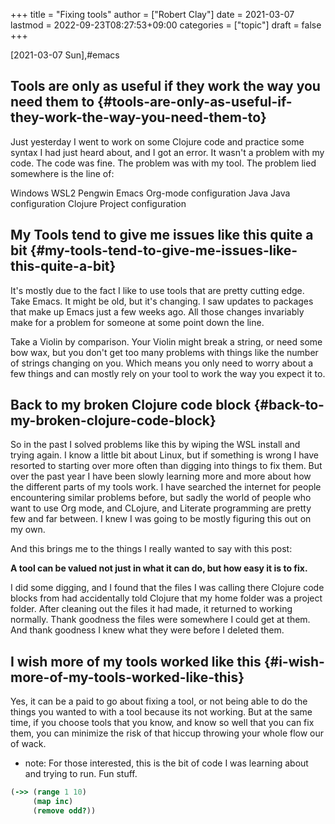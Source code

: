 +++
title = "Fixing tools"
author = ["Robert Clay"]
date = 2021-03-07
lastmod = 2022-09-23T08:27:53+09:00
categories = ["topic"]
draft = false
+++

<span class="timestamp-wrapper"><span class="timestamp">[2021-03-07 Sun]</span></span>,#emacs


## Tools are only as useful if they work the way you need them to {#tools-are-only-as-useful-if-they-work-the-way-you-need-them-to}

Just yesterday I went to work on some Clojure code and practice some syntax I
had just heard about, and I got an error. It wasn't a problem with my code. The
code was fine. The problem was with my tool. The problem lied somewhere is the
line of:

Windows
WSL2
Pengwin
Emacs
Org-mode configuration
Java
Java configuration
Clojure
Project configuration


## My Tools tend to give me issues like this quite a bit {#my-tools-tend-to-give-me-issues-like-this-quite-a-bit}

It's mostly due to the fact I like to use tools that are pretty cutting edge.
Take Emacs. It might be old, but it's changing. I saw updates to packages that
make up Emacs just a few weeks ago. All those changes invariably make for a
problem for someone at some point down the line.

Take a Violin by comparison. Your Violin might break a string, or need some bow
wax, but you don't get too many problems with things like the number of strings
changing on you. Which means you only need to worry about a few things and can
mostly rely on your tool to work the way you expect it to.


## Back to my broken Clojure code block {#back-to-my-broken-clojure-code-block}

So in the past I solved problems like this by wiping the WSL install and trying
again. I know a little bit about Linux, but if something is wrong I have
resorted to starting over more often than digging into things to fix them. But
over the past year I have been slowly learning more and more about how the
different parts of my tools work. I have searched the internet for people
encountering similar problems before, but sadly the world of people who want to
use Org mode, and CLojure, and Literate programming are pretty few and far
between. I knew I was going to be mostly figuring this out on my own.

And this brings me to the things I really wanted to say with this post:

****A tool can be valued not just in what it can do, but how easy it is to fix.****

I did some digging, and I found that the files I was calling there Clojure code
blocks from had accidentally told Clojure that my home folder was a project
folder. After cleaning out the files it had made, it returned to working
normally. Thank goodness the files were somewhere I could get at them. And thank
goodness I knew what they were before I deleted them.


## I wish more of my tools worked like this {#i-wish-more-of-my-tools-worked-like-this}

Yes, it can be a paid to go about fixing a tool, or not being able to do the
things you wanted to with a tool because its not working. But at the same time,
if you choose tools that you know, and know so well that you can fix them, you
can minimize the risk of that hiccup throwing your whole flow our of wack.

-   note: For those interested, this is the bit of code I was learning about and
    trying to run. Fun stuff.

<!--listend-->

<a id="code-snippet--Thread last"></a>
```clojure
(->> (range 1 10)
     (map inc)
     (remove odd?))
```